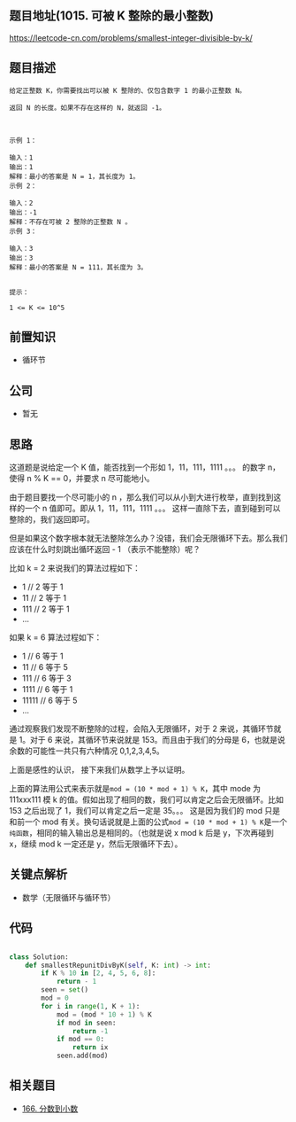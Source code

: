 ## 题目地址(1015. 可被 K 整除的最小整数)

https://leetcode-cn.com/problems/smallest-integer-divisible-by-k/

## 题目描述

```
给定正整数 K，你需要找出可以被 K 整除的、仅包含数字 1 的最小正整数 N。

返回 N 的长度。如果不存在这样的 N，就返回 -1。

 

示例 1：

输入：1
输出：1
解释：最小的答案是 N = 1，其长度为 1。
示例 2：

输入：2
输出：-1
解释：不存在可被 2 整除的正整数 N 。
示例 3：

输入：3
输出：3
解释：最小的答案是 N = 111，其长度为 3。
 

提示：

1 <= K <= 10^5

```

## 前置知识

- 循环节

## 公司

- 暂无

## 思路

这道题是说给定一个 K 值，能否找到一个形如 1，11，111，1111 。。。 的数字 n，使得 n % K == 0，并要求 n 尽可能地小。

由于题目要找一个尽可能小的 n ，那么我们可以从小到大进行枚举，直到找到这样的一个 n 值即可。即从 1，11，111，1111 。。。 这样一直除下去，直到碰到可以整除的，我们返回即可。

但是如果这个数字根本就无法整除怎么办？没错，我们会无限循环下去。那么我们应该在什么时刻跳出循环返回 - 1 （表示不能整除）呢？

比如 k = 2 来说我们的算法过程如下：

- 1 // 2 等于 1
- 11 // 2 等于 1
- 111 // 2 等于 1
- ...

如果 k = 6 算法过程如下：

- 1 // 6 等于 1
- 11 // 6 等于 5
- 111 // 6 等于 3
- 1111 // 6 等于 1
- 11111 // 6 等于 5
- ...

通过观察我们发现不断整除的过程，会陷入无限循环，对于 2 来说，其循环节就是 1。对于 6 来说，其循环节来说就是 153。而且由于我们的分母是 6，也就是说余数的可能性一共只有六种情况 0,1,2,3,4,5。

上面是感性的认识， 接下来我们从数学上予以证明。

上面的算法用公式来表示就是`mod = (10 * mod + 1) % K`，其中 mode 为 111xxx111 模 k 的值。假如出现了相同的数，我们可以肯定之后会无限循环。比如 153 之后出现了 1，我们可以肯定之后一定是 35。。。 这是因为我们的 mod 只是和前一个 mod 有关。换句话说就是上面的公式`mod = (10 * mod + 1) % K`是一个`纯函数`，相同的输入输出总是相同的。（也就是说 x mod k 后是 y，下次再碰到 x，继续 mod k 一定还是 y，然后无限循环下去）。

## 关键点解析

- 数学（无限循环与循环节）

## 代码

```py

class Solution:
    def smallestRepunitDivByK(self, K: int) -> int:
        if K % 10 in [2, 4, 5, 6, 8]:
            return - 1
        seen = set()
        mod = 0
        for i in range(1, K + 1):
            mod = (mod * 10 + 1) % K
            if mod in seen:
                return -1
            if mod == 0:
                return ix
            seen.add(mod)
```

## 相关题目

- [166. 分数到小数](https://leetcode-cn.com/problems/fraction-to-recurring-decimal/)
